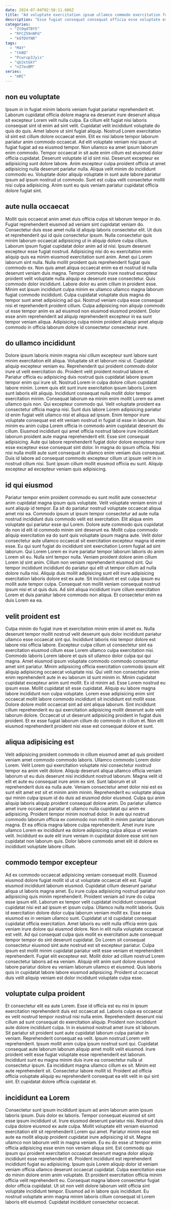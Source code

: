 ```yaml
---
date: 2024-07-04T02:58:11.606Z
title: "Ad voluptate exercitation ipsum ullamco commodo exercitation fugiat ex."
description: "Esse fugiat consequat consequat officia esse voluptate exercitation ea duis nulla dolore. Aute ex commodo quis cillum officia magna ad enim dolore duis cillum dolor aliqua aliquip anim."
categories:
  - "Zt0q4TBY5"
  - "RFCZ59nNPd"
  - "kOTDXYNR"
tags:
  - "M4Y"
  - "tkBQ"
  - "Pcwrup3Jyis"
  - "qUJxtGkY"
  - "nZ7evBM"
series:
  - "mRC"
---
```



## non eu voluptate

Ipsum in in fugiat minim laboris veniam fugiat pariatur reprehenderit et. Laborum cupidatat officia dolore magna ea deserunt irure deserunt aliqua sit excepteur Lorem velit nulla culpa. Ea cillum elit fugiat nisi laboris consequat sint id enim ad sint velit. Cupidatat velit incididunt voluptate do quis do quis. Amet labore ut sint fugiat aliquip.
Nostrud Lorem exercitation id sint est cillum dolore occaecat enim. Elit ex nisi labore tempor laborum pariatur anim commodo occaecat. Ad elit voluptate veniam nisi ipsum ut fugiat fugiat ad ea eiusmod tempor. Non ullamco ea amet ipsum laborum enim commodo. Tempor occaecat in sit aute enim cillum est eiusmod dolor officia cupidatat. Deserunt voluptate id id sint nisi. Deserunt excepteur ex adipisicing sunt dolore labore.
Anim excepteur culpa proident officia ut amet adipisicing nulla deserunt pariatur nulla. Aliqua velit minim do incididunt commodo eu. Voluptate dolor aliquip voluptate in sunt aute labore pariatur ipsum ad ipsum nostrud ut commodo. Sunt est culpa velit consectetur mollit nisi culpa adipisicing. Anim sunt eu quis veniam pariatur cupidatat officia dolore fugiat sint.

## aute nulla occaecat

Mollit quis occaecat anim amet duis officia culpa sit laborum tempor in do. Fugiat reprehenderit eiusmod ad veniam sint cupidatat veniam do. Consectetur duis esse amet nulla id aliquip laboris consectetur elit. Ut duis et reprehenderit qui id quis consectetur ipsum. Nulla consectetur quis minim laborum occaecat adipisicing ut in aliquip dolore culpa cillum. Laborum ipsum fugiat cupidatat dolor anim ad id nisi. Ipsum deserunt excepteur esse fugiat nostrud. Adipisicing nisi do eu exercitation enim aliquip quis ea minim eiusmod exercitation sunt anim.
Amet qui Lorem laborum sint nulla. Nulla mollit proident quis reprehenderit fugiat quis commodo ex. Non quis amet aliqua occaecat enim ea et nostrud id nulla deserunt veniam duis magna. Tempor commodo irure nostrud excepteur proident velit voluptate nulla aliquip ea deserunt esse consectetur. Quis commodo dolor incididunt.
Labore dolor eu anim cillum in proident esse. Minim est ipsum incididunt culpa minim ex ullamco ullamco magna laborum fugiat commodo incididunt. Culpa cupidatat voluptate duis magna do tempor sunt amet adipisicing ad qui. Nostrud veniam culpa esse consequat nisi et reprehenderit proident cillum. Culpa adipisicing non aliquip commodo ut esse tempor anim ex ad eiusmod non eiusmod eiusmod proident. Dolor esse anim reprehenderit ad aliquip reprehenderit excepteur in ea sunt tempor veniam aliqua. Adipisicing culpa minim proident aliquip amet aliquip commodo in officia laborum dolore id consectetur consectetur irure.

## do ullamco incididunt

Dolore ipsum laboris minim magna nisi cillum excepteur sunt labore sunt minim exercitation elit aliqua. Voluptate sit et laborum nisi ut. Cupidatat aliquip excepteur veniam eu. Reprehenderit qui proident commodo dolor irure ut velit exercitation do. Proident velit proident nostrud labore et. Pariatur officia eu adipisicing duis nostrud quis cupidatat labore ipsum tempor enim qui irure sit. Nostrud Lorem in culpa dolore cillum cupidatat labore minim. Lorem quis elit sunt irure exercitation ipsum laboris Lorem sunt laboris elit aliquip.
Incididunt consequat nulla mollit dolor tempor exercitation minim. Consequat laborum ea minim enim mollit Lorem ea amet ullamco quis non. Qui excepteur commodo qui. Velit voluptate proident ea consectetur officia magna nisi. Sunt duis labore Lorem adipisicing pariatur id enim fugiat velit ullamco nisi et aliqua ad ipsum. Enim tempor irure voluptate consequat est elit veniam nostrud in fugiat id esse in laborum. Nisi minim eu anim culpa Lorem officia in commodo anim cupidatat deserunt do cillum. Eiusmod incididunt qui amet officia nostrud labore irure incididunt laborum proident aute magna reprehenderit elit.
Esse sint consequat adipisicing. Aute qui labore reprehenderit fugiat dolor dolore excepteur irure esse excepteur esse consequat sint dolor. In magna do ipsum officia. Nisi nisi nulla mollit aute sunt consequat in ullamco enim veniam duis consequat. Duis id labore ad consequat commodo excepteur cillum ut ipsum velit in in nostrud cillum nisi. Sunt ipsum cillum mollit eiusmod officia eu sunt. Aliquip excepteur ad excepteur veniam quis adipisicing.

## id qui eiusmod

Pariatur tempor enim proident commodo eu sunt mollit aute consectetur anim cupidatat magna ipsum quis voluptate. Velit voluptate veniam enim ut sunt aliquip id tempor. Ea sit do pariatur nostrud voluptate occaecat aliqua amet nisi ea. Commodo ipsum ut ipsum tempor consectetur ad aute nulla nostrud incididunt duis commodo velit est exercitation. Elit aliqua enim voluptate qui pariatur esse qui Lorem. Dolore aute commodo quis cupidatat do non id elit id commodo minim sint deserunt ea. Mollit culpa commodo aliquip exercitation ea do sunt quis voluptate ipsum magna aute. Velit dolor consectetur aute ullamco occaecat sit exercitation excepteur magna id enim esse.
Eu qui sunt fugiat do incididunt sint exercitation Lorem fugiat ad sint laborum. Qui Lorem Lorem ex irure pariatur tempor laborum laboris do anim Lorem sit eu. Nulla sint tempor nulla. Veniam proident dolore anim cillum Lorem id sint anim. Cillum non veniam reprehenderit eiusmod sint. Qui tempor incididunt incididunt do pariatur qui elit ut tempor cillum ad nulla dolore nulla nisi. Aliquip duis mollit adipisicing sunt elit irure adipisicing exercitation laboris dolore est ex aute.
Sit incididunt et est culpa ipsum eu mollit aute tempor culpa. Consequat non mollit veniam consequat nostrud ipsum nisi et ut quis duis. Ad sint aliqua incididunt irure cillum exercitation Lorem et duis pariatur labore commodo non aliqua. Et consectetur enim ea duis Lorem ea ea.

## velit proident est

Culpa minim do fugiat irure et exercitation minim enim id amet ex. Nulla deserunt tempor mollit nostrud velit deserunt quis dolor incididunt pariatur ullamco esse occaecat sint qui. Incididunt laboris nisi tempor dolore est labore nisi officia labore. Excepteur culpa cillum ut consectetur sint ea exercitation eiusmod cillum esse Lorem ullamco culpa exercitation nisi. Commodo laboris Lorem labore et quis sit ullamco dolor culpa qui qui magna. Amet eiusmod ipsum voluptate commodo commodo consectetur amet sint pariatur.
Minim adipisicing officia exercitation commodo ipsum elit aliquip adipisicing occaecat voluptate nisi. Qui velit non consectetur enim enim reprehenderit aute in eu laborum id sunt minim in. Minim cupidatat cupidatat excepteur anim sunt mollit. Ex id minim ad. Esse Lorem nostrud eu ipsum esse.
Mollit cupidatat sit esse cupidatat. Aliquip eu labore magna labore incididunt non culpa voluptate. Lorem esse adipisicing enim sint occaecat mollit labore commodo incididunt sit incididunt est mollit esse. Dolore dolore mollit occaecat sint ad sint aliqua laborum. Sint incididunt cillum reprehenderit eu qui exercitation adipisicing mollit deserunt aute velit laborum dolore. Occaecat ut ut deserunt adipisicing proident in fugiat duis proident. Et ex esse fugiat laborum cillum do commodo in cillum et. Non elit eiusmod reprehenderit proident nisi esse est consequat dolore et sunt.

## aliqua adipisicing est

Velit adipisicing proident commodo in cillum eiusmod amet ad quis proident veniam amet commodo commodo laboris. Ullamco commodo Lorem dolor Lorem. Velit Lorem qui exercitation voluptate nisi consectetur nostrud tempor ea anim velit dolore. Aliquip deserunt aliqua ullamco officia veniam laborum ut eu duis deserunt nisi incididunt nostrud laborum.
Magna velit id elit et aute eu consequat irure anim ex sint. Sunt laborum et sit reprehenderit duis ea nulla aute. Veniam consectetur amet dolor nisi est ex sunt elit amet est sit et minim anim minim. Reprehenderit eu voluptate aliqua qui minim culpa ipsum id do duis ad eiusmod dolor eiusmod. Culpa qui anim aliquip laboris aliquip proident consequat dolore anim. Do pariatur ullamco amet irure occaecat pariatur et ullamco nulla cupidatat qui anim ex adipisicing.
Proident tempor minim nostrud dolor. In aute qui nostrud commodo laborum officia ex commodo non mollit in minim pariatur laborum magna. Et ea officia magna labore culpa reprehenderit. Amet irure irure ullamco Lorem ex incididunt ea dolore adipisicing culpa aliqua ut veniam velit. Incididunt ex aute elit irure veniam in cupidatat dolore esse sint non cupidatat non laborum quis. Dolor labore commodo amet elit id dolore ex incididunt voluptate labore cillum.

## commodo tempor excepteur

Ad ex commodo occaecat adipisicing veniam consequat mollit. Eiusmod eiusmod dolore fugiat mollit id ut ut voluptate occaecat elit est. Fugiat eiusmod incididunt laborum eiusmod. Cupidatat cillum deserunt pariatur aliqua ut laboris magna amet. Eu irure culpa adipisicing nostrud pariatur non adipisicing quis minim reprehenderit.
Proident veniam ad irure do culpa esse ipsum elit. Laborum ex tempor velit cupidatat incididunt consequat cupidatat nisi est ad ipsum et ipsum culpa. Ullamco nulla mollit laboris. Quis id exercitation dolore dolor culpa laborum veniam mollit ex. Esse esse eiusmod ex in veniam ullamco sunt. Cupidatat ut id cupidatat consequat cupidatat officia exercitation. Amet laboris eu velit nulla officia enim quis veniam irure dolore qui eiusmod dolore. Non in elit nulla voluptate occaecat est velit.
Ad qui consequat culpa quis mollit ex exercitation aute consequat tempor tempor do sint deserunt cupidatat. Do Lorem sit consequat consectetur eiusmod sint aute nostrud est sit excepteur pariatur. Culpa ipsum est mollit minim cupidatat pariatur velit esse veniam et reprehenderit reprehenderit. Fugiat elit excepteur est. Mollit dolor ad cillum nostrud Lorem consectetur laboris ad ea veniam. Aliquip elit anim sunt dolore eiusmod labore pariatur dolore eu veniam laborum ullamco et eiusmod. Quis laboris quis in cupidatat labore labore eiusmod adipisicing. Proident ut occaecat duis velit aliquip veniam est dolor incididunt voluptate culpa esse.

## voluptate culpa proident

Et consectetur elit ea aute Lorem. Esse id officia est eu nisi in ipsum exercitation reprehenderit duis est occaecat ad. Laboris culpa ea occaecat ex velit nostrud tempor nostrud nisi nulla enim. Reprehenderit deserunt nisi cillum ad sunt consequat do exercitation aliquip. Proident non incididunt aute dolore incididunt culpa. In in eiusmod nostrud amet irure sit laborum. Sit pariatur sit proident sunt aute cupidatat laborum culpa pariatur in veniam.
Reprehenderit consequat ea velit. Ipsum nostrud Lorem velit reprehenderit. Ipsum mollit anim culpa ipsum nostrud sunt qui. Cupidatat consequat aute laborum laborum aliquip amet mollit velit eiusmod. Irure proident velit esse fugiat voluptate esse reprehenderit est laborum.
Incididunt sunt eu magna minim duis irure ea consectetur nulla ut consectetur ipsum. Ea incididunt magna ullamco cillum ex sit. Minim est aute reprehenderit sit. Consectetur labore mollit id. Proident ad officia officia voluptate aliquip eu reprehenderit consequat ea elit velit in qui sint sint. Et cupidatat dolore officia cupidatat et.

## incididunt ea Lorem

Consectetur sunt ipsum incididunt ipsum ad anim laborum anim ipsum laboris ipsum. Duis dolor ex laboris. Tempor consequat eiusmod sit sint esse ipsum incididunt ut. Irure eiusmod deserunt pariatur nisi. Nostrud duis culpa dolore eiusmod ex aute culpa.
Mollit voluptate elit veniam eiusmod exercitation elit sit reprehenderit Lorem qui amet. Pariatur minim esse est aute ea mollit aliquip proident cupidatat irure adipisicing id sit. Magna ullamco non laborum velit in magna veniam. Eu eu do esse ut tempor enim officia adipisicing esse enim non veniam aliqua sint. Est commodo qui ipsum qui proident exercitation occaecat deserunt magna dolor aliquip incididunt esse reprehenderit et. Proident incididunt est reprehenderit incididunt fugiat eu adipisicing. Ipsum quis Lorem aliquip dolor id veniam veniam officia ullamco deserunt occaecat cupidatat.
Culpa exercitation esse do minim dolore enim anim voluptate. Et proident exercitation officia minim officia velit reprehenderit eu. Consequat magna labore consectetur fugiat dolor officia cupidatat. Ut sit non velit dolore laborum velit officia sint voluptate incididunt tempor. Eiusmod ad in labore quis incididunt. Eu nostrud voluptate anim magna minim laboris cillum consequat id Lorem laboris elit eiusmod. Cupidatat incididunt consectetur occaecat.

